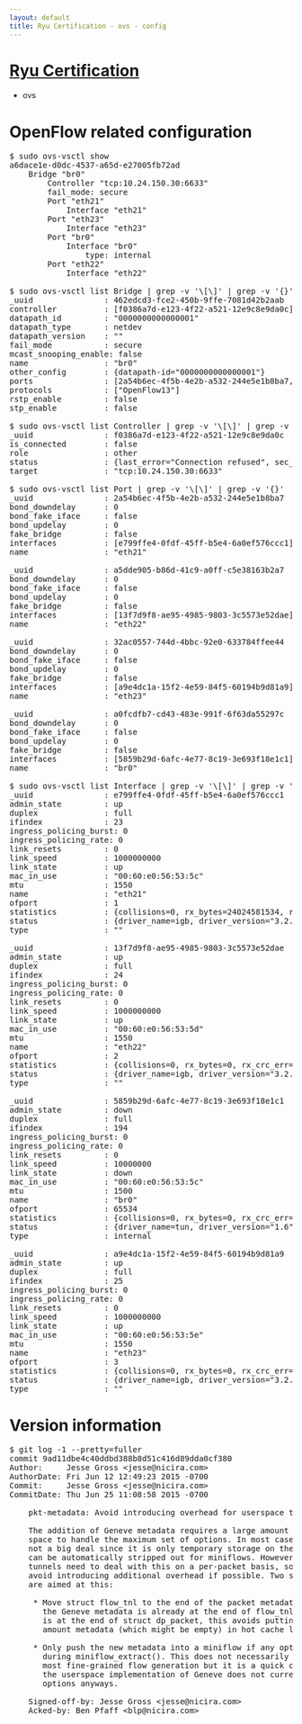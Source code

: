 ```yaml
---
layout: default
title: Ryu Certification - ovs - config
---
```

# [Ryu Certification](http://osrg.github.io/ryu/certification.html)
* ovs 

# OpenFlow related configuration
<pre>
$ sudo ovs-vsctl show
a6dace1e-d0dc-4537-a65d-e27005fb72ad
    Bridge "br0"
        Controller "tcp:10.24.150.30:6633"
        fail_mode: secure
        Port "eth21"
            Interface "eth21"
        Port "eth23"
            Interface "eth23"
        Port "br0"
            Interface "br0"
                type: internal
        Port "eth22"
            Interface "eth22"

$ sudo ovs-vsctl list Bridge | grep -v '\[\]' | grep -v '{}'
_uuid               : 462edcd3-fce2-450b-9ffe-7081d42b2aab
controller          : [f0386a7d-e123-4f22-a521-12e9c8e9da0c]
datapath_id         : "0000000000000001"
datapath_type       : netdev
datapath_version    : "<built-in>"
fail_mode           : secure
mcast_snooping_enable: false
name                : "br0"
other_config        : {datapath-id="0000000000000001"}
ports               : [2a54b6ec-4f5b-4e2b-a532-244e5e1b8ba7, 32ac0557-744d-4bbc-92e0-633784ffee44, a0fcdfb7-cd43-483e-991f-6f63da55297c, a5dde905-b86d-41c9-a0ff-c5e38163b2a7]
protocols           : ["OpenFlow13"]
rstp_enable         : false
stp_enable          : false

$ sudo ovs-vsctl list Controller | grep -v '\[\]' | grep -v '{}'
_uuid               : f0386a7d-e123-4f22-a521-12e9c8e9da0c
is_connected        : false
role                : other
status              : {last_error="Connection refused", sec_since_disconnect="3", state=BACKOFF}
target              : "tcp:10.24.150.30:6633"

$ sudo ovs-vsctl list Port | grep -v '\[\]' | grep -v '{}'
_uuid               : 2a54b6ec-4f5b-4e2b-a532-244e5e1b8ba7
bond_downdelay      : 0
bond_fake_iface     : false
bond_updelay        : 0
fake_bridge         : false
interfaces          : [e799ffe4-0fdf-45ff-b5e4-6a0ef576ccc1]
name                : "eth21"

_uuid               : a5dde905-b86d-41c9-a0ff-c5e38163b2a7
bond_downdelay      : 0
bond_fake_iface     : false
bond_updelay        : 0
fake_bridge         : false
interfaces          : [13f7d9f8-ae95-4985-9803-3c5573e52dae]
name                : "eth22"

_uuid               : 32ac0557-744d-4bbc-92e0-633784ffee44
bond_downdelay      : 0
bond_fake_iface     : false
bond_updelay        : 0
fake_bridge         : false
interfaces          : [a9e4dc1a-15f2-4e59-84f5-60194b9d81a9]
name                : "eth23"

_uuid               : a0fcdfb7-cd43-483e-991f-6f63da55297c
bond_downdelay      : 0
bond_fake_iface     : false
bond_updelay        : 0
fake_bridge         : false
interfaces          : [5859b29d-6afc-4e77-8c19-3e693f18e1c1]
name                : "br0"

$ sudo ovs-vsctl list Interface | grep -v '\[\]' | grep -v '{}'
_uuid               : e799ffe4-0fdf-45ff-b5e4-6a0ef576ccc1
admin_state         : up
duplex              : full
ifindex             : 23
ingress_policing_burst: 0
ingress_policing_rate: 0
link_resets         : 0
link_speed          : 1000000000
link_state          : up
mac_in_use          : "00:60:e0:56:53:5c"
mtu                 : 1550
name                : "eth21"
ofport              : 1
statistics          : {collisions=0, rx_bytes=24024581534, rx_crc_err=0, rx_dropped=0, rx_errors=0, rx_frame_err=0, rx_over_err=0, rx_packets=16026376, tx_bytes=0, tx_dropped=0, tx_errors=0, tx_packets=0}
status              : {driver_name=igb, driver_version="3.2.10-k", firmware_version="2.10-9"}
type                : ""

_uuid               : 13f7d9f8-ae95-4985-9803-3c5573e52dae
admin_state         : up
duplex              : full
ifindex             : 24
ingress_policing_burst: 0
ingress_policing_rate: 0
link_resets         : 0
link_speed          : 1000000000
link_state          : up
mac_in_use          : "00:60:e0:56:53:5d"
mtu                 : 1550
name                : "eth22"
ofport              : 2
statistics          : {collisions=0, rx_bytes=0, rx_crc_err=0, rx_dropped=0, rx_errors=0, rx_frame_err=0, rx_over_err=0, rx_packets=0, tx_bytes=18089315792, tx_dropped=0, tx_errors=0, tx_packets=12064077}
status              : {driver_name=igb, driver_version="3.2.10-k", firmware_version="2.10-9"}
type                : ""

_uuid               : 5859b29d-6afc-4e77-8c19-3e693f18e1c1
admin_state         : down
duplex              : full
ifindex             : 194
ingress_policing_burst: 0
ingress_policing_rate: 0
link_resets         : 0
link_speed          : 10000000
link_state          : down
mac_in_use          : "00:60:e0:56:53:5c"
mtu                 : 1500
name                : "br0"
ofport              : 65534
statistics          : {collisions=0, rx_bytes=0, rx_crc_err=0, rx_dropped=0, rx_errors=0, rx_frame_err=0, rx_over_err=0, rx_packets=0, tx_bytes=0, tx_dropped=0, tx_errors=0, tx_packets=0}
status              : {driver_name=tun, driver_version="1.6", firmware_version="N/A"}
type                : internal

_uuid               : a9e4dc1a-15f2-4e59-84f5-60194b9d81a9
admin_state         : up
duplex              : full
ifindex             : 25
ingress_policing_burst: 0
ingress_policing_rate: 0
link_resets         : 0
link_speed          : 1000000000
link_state          : up
mac_in_use          : "00:60:e0:56:53:5e"
mtu                 : 1550
name                : "eth23"
ofport              : 3
statistics          : {collisions=0, rx_bytes=0, rx_crc_err=0, rx_dropped=0, rx_errors=0, rx_frame_err=0, rx_over_err=0, rx_packets=0, tx_bytes=1176922500, tx_dropped=0, tx_errors=0, tx_packets=784615}
status              : {driver_name=igb, driver_version="3.2.10-k", firmware_version="2.10-9"}
type                : ""
</pre>

# Version information
<pre>
$ git log -1 --pretty=fuller
commit 9ad11dbe4c40ddbd388b8d51c416d89dda0cf380
Author:     Jesse Gross &lt;jesse@nicira.com&gt;
AuthorDate: Fri Jun 12 12:49:23 2015 -0700
Commit:     Jesse Gross &lt;jesse@nicira.com&gt;
CommitDate: Thu Jun 25 11:08:58 2015 -0700

    pkt-metadata: Avoid introducing overhead for userspace tunnels.
    
    The addition of Geneve metadata requires a large amount of additional
    space to handle the maximum set of options. In most cases, this is
    not a big deal since it is only temporary storage on the stack or
    can be automatically stripped out for miniflows. However, userspace
    tunnels need to deal with this on a per-packet basis, so we should
    avoid introducing additional overhead if possible. Two small changes
    are aimed at this:
    
     * Move struct flow_tnl to the end of the packet metadata. Since
       the Geneve metadata is already at the end of flow_tnl and pkt_metadata
       is at the end of struct dp_packet, this avoids putting a large
       amount metadata &#40;which might be empty&#41; in hot cache lines.
    
     * Only push the new metadata into a miniflow if any options are present
       during miniflow_extract&#40;&#41;. This does not necessarily provide the
       most fine-grained flow generation but it is a quick check and
       the userspace implementation of Geneve does not currently support
       options anyways.
    
    Signed-off-by: Jesse Gross &lt;jesse@nicira.com&gt;
    Acked-by: Ben Pfaff &lt;blp@nicira.com&gt;
</pre>
